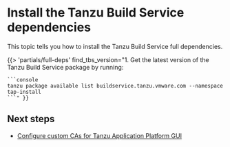 # Install the Tanzu Build Service dependencies

This topic tells you how to install the Tanzu Build Service full dependencies.

<!-- The below partial is in the docs-tap/partials directory -->

{{> 'partials/full-deps' find_tbs_version="1. Get the latest version of the Tanzu Build Service package by running:

    ```console
    tanzu package available list buildservice.tanzu.vmware.com --namespace tap-install
    ```" }}

## <a id='next-steps'></a>Next steps

- [Configure custom CAs for Tanzu Application Platform GUI](tap-gui-non-standard-certs-offline.hbs.md)
